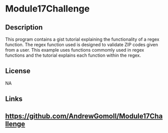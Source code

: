 # Module17Challenge

## Description
This program contains a gist tutorial explaining the functionality of a regex function. The regex function used is designed to validate ZIP codes given from a user. This example uses functions commomly used in regex functions and the tutorial explains each function within the regex.


## License

NA

## Links
https://github.com/AndrewGomoll/Module17Challenge
---